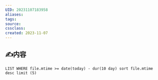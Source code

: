 ```yaml
---
UID: 20231107183958 
aliases: 
tags: 
source: 
cssclass: 
created: 2023-11-07
---
```


## ✍内容

```dataview
LIST WHERE file.mtime >= date(today) - dur(10 day) sort file.mtime desc limit (5)
```
